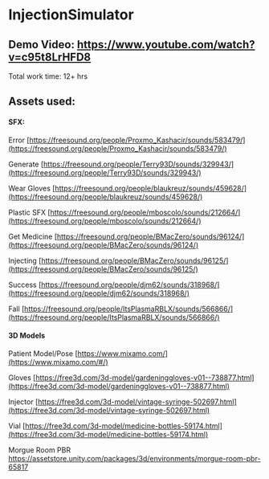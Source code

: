 # InjectionSimulator

## Demo Video: https://www.youtube.com/watch?v=c95t8LrHFD8
Total work time: 12+ hrs

## Assets used:

#### SFX:
Error [https://freesound.org/people/Proxmo_Kashacir/sounds/583479/](https://freesound.org/people/Proxmo_Kashacir/sounds/583479/)

Generate [https://freesound.org/people/Terry93D/sounds/329943/](https://freesound.org/people/Terry93D/sounds/329943/)

Wear Gloves [https://freesound.org/people/blaukreuz/sounds/459628/](https://freesound.org/people/blaukreuz/sounds/459628/)

Plastic SFX [https://freesound.org/people/mboscolo/sounds/212664/](https://freesound.org/people/mboscolo/sounds/212664/)

Get Medicine [https://freesound.org/people/BMacZero/sounds/96124/](https://freesound.org/people/BMacZero/sounds/96124/)

Injecting [https://freesound.org/people/BMacZero/sounds/96125/](https://freesound.org/people/BMacZero/sounds/96125/)

Success  [https://freesound.org/people/djm62/sounds/318968/](https://freesound.org/people/djm62/sounds/318968/)

Fall [https://freesound.org/people/ItsPlasmaRBLX/sounds/566866/](https://freesound.org/people/ItsPlasmaRBLX/sounds/566866/)

#### 3D Models

Patient Model/Pose [https://www.mixamo.com/](https://www.mixamo.com/#/)

Gloves [https://free3d.com/3d-model/gardeninggloves-v01--738877.html](https://free3d.com/3d-model/gardeninggloves-v01--738877.html)

Injector [https://free3d.com/3d-model/vintage-syringe-502697.html](https://free3d.com/3d-model/vintage-syringe-502697.html)

Vial [https://free3d.com/3d-model/medicine-bottles-59174.html](https://free3d.com/3d-model/medicine-bottles-59174.html)

Morgue Room PBR https://assetstore.unity.com/packages/3d/environments/morgue-room-pbr-65817

